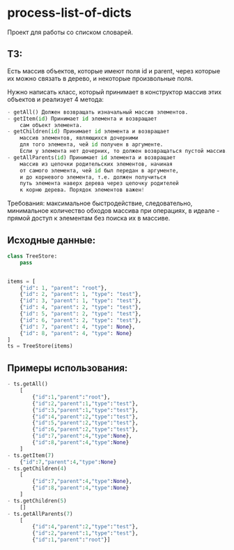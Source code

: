 # process-list-of-dicts

Проект для работы со списком словарей.

## ТЗ:

Есть массив объектов, которые имеют поля id и parent, через которые их можно связать в дерево, и некоторые произвольные поля.

Нужно написать класс, который принимает в конструктор массив этих объектов и реализует 4 метода:
```python
- getAll() Должен возвращать изначальный массив элементов.
- getItem(id) Принимает id элемента и возвращает 
    сам объект элемента.
- getChildren(id) Принимает id элемента и возвращает 
    массив элементов, являющихся дочерними 
    для того элемента, чей id получен в аргументе. 
    Если у элемента нет дочерних, то должен возвращаться пустой массив.
- getAllParents(id) Принимает id элемента и возвращает 
    массив из цепочки родительских элементов, начиная 
    от самого элемента, чей id был передан в аргументе,
    и до корневого элемента, т.е. должен получиться 
    путь элемента наверх дерева через цепочку родителей 
    к корню дерева. Порядок элементов важен!
```

Требования: максимальное быстродействие, следовательно, минимальное количество обходов массива при операциях,
в идеале - прямой доступ к элементам без поиска их в массиве.

## Исходные данные:
```python
class TreeStore:
    pass


items = [
    {"id": 1, "parent": "root"},
    {"id": 2, "parent": 1, "type": "test"},
    {"id": 3, "parent": 1, "type": "test"},
    {"id": 4, "parent": 2, "type": "test"},
    {"id": 5, "parent": 2, "type": "test"},
    {"id": 6, "parent": 2, "type": "test"},
    {"id": 7, "parent": 4, "type": None},
    {"id": 8, "parent": 4, "type": None}
]
ts = TreeStore(items)
```

## Примеры использования:
```python
- ts.getAll()
    [
        {"id":1,"parent":"root"},
        {"id":2,"parent":1,"type":"test"},
        {"id":3,"parent":1,"type":"test"},
        {"id":4,"parent":2,"type":"test"},
        {"id":5,"parent":2,"type":"test"},
        {"id":6,"parent":2,"type":"test"},
        {"id":7,"parent":4,"type":None},
        {"id":8,"parent":4,"type":None}
    ]
- ts.getItem(7)
    {"id":7,"parent":4,"type":None}
- ts.getChildren(4)
    [
        {"id":7,"parent":4,"type":None},
        {"id":8,"parent":4,"type":None}
    ]
- ts.getChildren(5)
    []
- ts.getAllParents(7)
    [
        {"id":4,"parent":2,"type":"test"},
        {"id":2,"parent":1,"type":"test"},
        {"id":1,"parent":"root"}]
```
